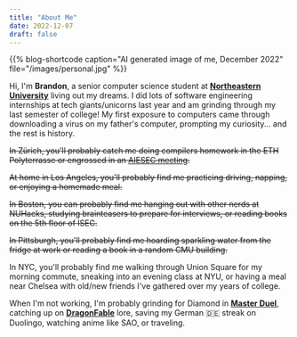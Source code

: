 ```yaml
---
title: "About Me"
date: 2022-12-07
draft: false
---
```


{{% blog-shortcode caption="AI generated image of me, December 2022" file="/images/personal.jpg" %}}

Hi, I'm **Brandon**, a senior computer science student at **[Northeastern University](https://www.northeastern.edu/)** living out my dreams. I did lots of software engineering internships at tech giants/unicorns last year and am grinding through my last semester of college! My first exposure to computers came through downloading a virus on my father's computer, prompting my curiosity... and the rest is history.

~~In Zürich, you'll probably catch me doing compilers homework in the ETH Polyterrasse or engrossed in an [AIESEC meeting](https://aiesec.org/).~~

~~At home in Los Angeles, you'll probably find me practicing driving, napping, or enjoying a homemade meal.~~

~~In Boston, you can probably find me hanging out with other nerds at NUHacks, studying brainteasers to prepare for interviews, or reading books on the 5th floor of ISEC.~~

~~In Pittsburgh, you'll probably find me hoarding sparkling water from the fridge at work or reading a book in a random CMU building.~~

In NYC, you'll probably find me walking through Union Square for my morning commute, sneaking into an evening class at NYU, or having a meal near Chelsea with old/new friends I've gathered over my years of college.

When I'm not working, I'm probably grinding for Diamond in [**Master Duel**](https://www.konami.com/yugioh/masterduel/us/en/), catching up on [**DragonFable**](https://dragonfable.com) lore, saving my German 🇩🇪 streak on Duolingo, watching anime like SAO, or traveling.